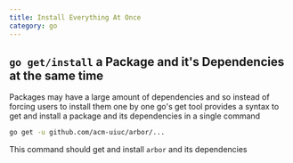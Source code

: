 ```yaml
---
title: Install Everything At Once
category: go
---
```


##  ```go get/install``` a Package and it's Dependencies at the same time 

Packages may have a large amount of dependencies and so instead of forcing users to install them one by one 
go's get tool provides a syntax to get and install a package and its dependencies in a single command

```sh
go get -u github.com/acm-uiuc/arbor/...
```

This command should get and install ```arbor``` and its dependencies
